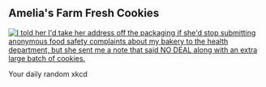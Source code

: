 ## Amelia's Farm Fresh Cookies
[![I told her I'd take her address off the packaging if she'd stop submitting anonymous food safety complaints about my bakery to the health department, but she sent me a note that said NO DEAL along with an extra large batch of cookies.](https://imgs.xkcd.com/comics/amelias_farm_fresh_cookies.png)](https://xkcd.com/2366/ "I told her I'd take her address off the packaging if she'd stop submitting anonymous food safety complaints about my bakery to the health department, but she sent me a note that said NO DEAL along with an extra large batch of cookies.")

Your daily random xkcd
